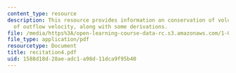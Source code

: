 ```yaml
---
content_type: resource
description: This resource provides information on conservation of volume, estimate
  of outflow velocity, along with some derivations.
file: /media/https%3A/open-learning-course-data-rc.s3.amazonaws.com/1-060-engineering-mechanics-ii-spring-2006/1588d18d28aeadc1a98d11dca9f95b40_recitation4.pdf
file_type: application/pdf
resourcetype: Document
title: recitation4.pdf
uid: 1588d18d-28ae-adc1-a98d-11dca9f95b40
---
```

